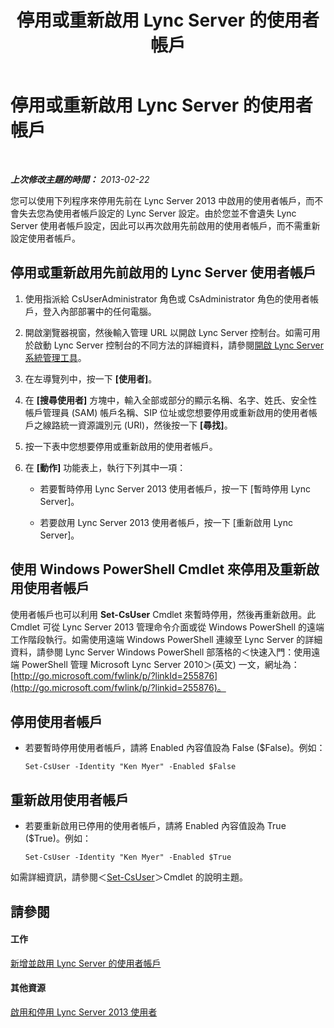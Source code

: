 ﻿---
title: 停用或重新啟用 Lync Server 的使用者帳戶
TOCTitle: 停用或重新啟用 Lync Server 的使用者帳戶
ms:assetid: 12497d00-f665-4a97-be68-854c5a8be4fc
ms:mtpsurl: https://technet.microsoft.com/zh-tw/library/Gg429696(v=OCS.15)
ms:contentKeyID: 49290143
ms.date: 08/10/2015
mtps_version: v=OCS.15
ms.translationtype: HT
---

# 停用或重新啟用 Lync Server 的使用者帳戶

 

_**上次修改主題的時間：** 2013-02-22_

您可以使用下列程序來停用先前在 Lync Server 2013 中啟用的使用者帳戶，而不會失去您為使用者帳戶設定的 Lync Server 設定。由於您並不會遺失 Lync Server 使用者帳戶設定，因此可以再次啟用先前啟用的使用者帳戶，而不需重新設定使用者帳戶。

## 停用或重新啟用先前啟用的 Lync Server 使用者帳戶

1.  使用指派給 CsUserAdministrator 角色或 CsAdministrator 角色的使用者帳戶，登入內部部署中的任何電腦。

2.  開啟瀏覽器視窗，然後輸入管理 URL 以開啟 Lync Server 控制台。如需可用於啟動 Lync Server 控制台的不同方法的詳細資料，請參閱[開啟 Lync Server 系統管理工具](lync-server-2013-open-lync-server-administrative-tools.md)。

3.  在左導覽列中，按一下 **\[使用者\]**。

4.  在 **\[搜尋使用者\]** 方塊中，輸入全部或部分的顯示名稱、名字、姓氏、安全性帳戶管理員 (SAM) 帳戶名稱、SIP 位址或您想要停用或重新啟用的使用者帳戶之線路統一資源識別元 (URI)，然後按一下 **\[尋找\]**。

5.  按一下表中您想要停用或重新啟用的使用者帳戶。

6.  在 **\[動作\]** 功能表上，執行下列其中一項：
    
      - 若要暫時停用 Lync Server 2013 使用者帳戶，按一下 \[暫時停用 Lync Server\]。
    
      - 若要啟用 Lync Server 2013 使用者帳戶，按一下 \[重新啟用 Lync Server\]。

## 使用 Windows PowerShell Cmdlet 來停用及重新啟用使用者帳戶

使用者帳戶也可以利用 **Set-CsUser** Cmdlet 來暫時停用，然後再重新啟用。此 Cmdlet 可從 Lync Server 2013 管理命令介面或從 Windows PowerShell 的遠端工作階段執行。如需使用遠端 Windows PowerShell 連線至 Lync Server 的詳細資料，請參閱 Lync Server Windows PowerShell 部落格的＜快速入門：使用遠端 PowerShell 管理 Microsoft Lync Server 2010＞(英文) 一文，網址為：[http://go.microsoft.com/fwlink/p/?linkId=255876](http://go.microsoft.com/fwlink/p/?linkid=255876)。

## 停用使用者帳戶

  - 若要暫時停用使用者帳戶，請將 Enabled 內容值設為 False ($False)。例如：
    
        Set-CsUser -Identity "Ken Myer" -Enabled $False

## 重新啟用使用者帳戶

  - 若要重新啟用已停用的使用者帳戶，請將 Enabled 內容值設為 True ($True)。例如：
    
        Set-CsUser -Identity "Ken Myer" -Enabled $True

如需詳細資訊，請參閱＜[Set-CsUser](set-csuser.md)＞Cmdlet 的說明主題。

## 請參閱

#### 工作

[新增並啟用 Lync Server 的使用者帳戶](lync-server-2013-add-and-enable-user-account-for-lync-server.md)  

#### 其他資源

[啟用和停用 Lync Server 2013 使用者](lync-server-2013-enabling-and-disabling-users-for-lync-server.md)

